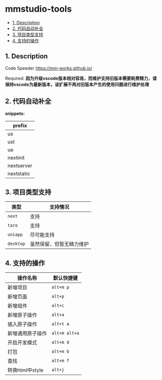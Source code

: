 # mmstudio-tools

<!-- TOC -->

- [1. Description](#1-description)
- [2. 代码自动补全](#2-代码自动补全)
- [3. 项目类型支持](#3-项目类型支持)
- [4. 支持的操作](#4-支持的操作)

<!-- /TOC -->

## 1. Description

Code Speeder <https://mm-works.github.io/>

Required: **因为升级vscode版本相对容易，而维护支持旧版本需要耗费精力，请保持vscode为最新版本，该扩展不再对旧版本产生的使用问题进行维护处理**

## 2. 代码自动补全

**snippets:**

| prefix |
| ------ |
| us |
| ust |
| ue |
| nextinit |
| nextserver |
| nextstatic |

## 3. 项目类型支持

|类型|支持情况|
|---|---|
|`next`|支持|
|`taro`|支持|
|`uniapp`|尽可能支持|
|`desktop`|虽然保留，但暂无精力维护|

## 4. 支持的操作

操作名称|默认快捷键
---|---
新增项目|`alt+m p`
新增页面|`alt+p`
新增组件|`alt+c`
新增原子操作|`alt+a`
插入原子操作|`alt+t a`
新增通用原子操作|`alt+m alt+a`
开启开发模式|`alt+m d`
打包|`alt+m b`
查找|`alt+m f`
转换html中style|`alt+j`
